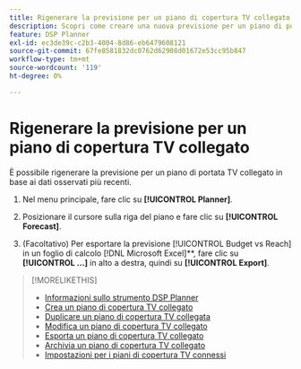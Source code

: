```yaml
---
title: Rigenerare la previsione per un piano di copertura TV collegato
description: Scopri come creare una nuova previsione per un piano di portata TV connesso.
feature: DSP Planner
exl-id: ec3de39c-c2b3-4004-8d86-eb6479608121
source-git-commit: 67fe8581832dc0762d62908d01672e53cc95b847
workflow-type: tm+mt
source-wordcount: '119'
ht-degree: 0%

---
```


# Rigenerare la previsione per un piano di copertura TV collegato

È possibile rigenerare la previsione per un piano di portata TV collegato in base ai dati osservati più recenti.

1. Nel menu principale, fare clic su **[!UICONTROL Planner]**.

1. Posizionare il cursore sulla riga del piano e fare clic su **[!UICONTROL Forecast]**.

1. (Facoltativo) Per esportare la previsione [!UICONTROL Budget vs Reach] in un foglio di calcolo [!DNL Microsoft Excel]**, fare clic su **[!UICONTROL ...]** in alto a destra, quindi su **[!UICONTROL Export]**.

>[!MORELIKETHIS]
>
>* [Informazioni sullo strumento DSP Planner](planner-about.md)
>* [Crea un piano di copertura TV collegato](planner-create.md)
>* [Duplicare un piano di copertura TV collegata](planner-duplicate.md)
>* [Modifica un piano di copertura TV collegato](planner-edit.md)
>* [Esporta un piano di copertura TV collegato](planner-export.md)
>* [Archivia un piano di copertura TV collegato](planner-archive.md)
>* [Impostazioni per i piani di copertura TV connessi](planner-settings.md)
